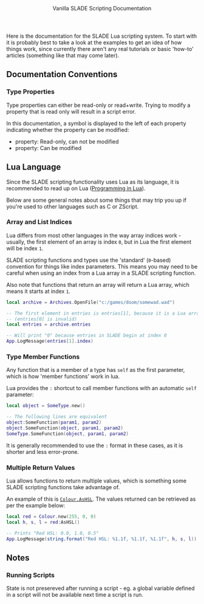 <header>Vanilla SLADE Scripting Documentation</header>

Here is the documentation for the SLADE Lua scripting system. To start with it is probably best to take a look at the examples to get an idea of how things work, since currently there aren't any real tutorials or basic 'how-to' articles (something like that may come later).

## Documentation Conventions

### Type Properties

Type properties can either be read-only or read+write. Trying to modify a property that is read only will result in a script error.

In this documentation, a symbol is displayed to the left of each property indicating whether the property can be modified:

* <prop class="ro">property</prop>: Read-only, can not be modified
* <prop class="rw">property</prop>: Can be modified

## Lua Language

Since the SLADE scripting functionality uses Lua as its language, it is recommended to read up on Lua ([Programming in Lua](https://www.lua.org/pil/contents.html)).

Below are some general notes about some things that may trip you up if you're used to other languages such as C or ZScript.

### Array and List Indices

Lua differs from most other languages in the way array indices work - usually, the first element of an array is index `0`, but in Lua the first element will be index `1`.

SLADE scripting functions and types use the 'standard' (`0`-based) convention for things like index parameters. This means you may need to be careful when using an index from a Lua array in a SLADE scripting function.

Also note that functions that return an array will return a Lua array, which means it starts at index `1`.

```lua
local archive = Archives.OpenFile("c:/games/doom/somewad.wad")

-- The first element in entries is entries[1], because it is a Lua array
-- (entries[0] is invalid)
local entries = archive.entries

-- Will print "0" because entries in SLADE begin at index 0
App.LogMessage(entries[1].index)
```

### Type Member Functions

Any function that is a member of a type has `self` as the first parameter, which is how 'member functions' work in lua.

Lua provides the `:` shortcut to call member functions with an automatic `self` parameter:

```lua
local object = SomeType.new()

-- The following lines are equivalent
object:SomeFunction(param1, param2)
object.SomeFunction(object, param1, param2)
SomeType.SomeFunction(object, param1, param2)
```

It is generally recommended to use the `:` format in these cases, as it is shorter and less error-prone.

### Multiple Return Values

Lua allows functions to return multiple values, which is something some SLADE scripting functions take advantage of.

An example of this is <code>[Colour.AsHSL](md/Types/Colour.md#ashsl)</code>. The values returned can be retrieved as per the example below:

```lua
local red = Colour.new(255, 0, 0)
local h, s, l = red:AsHSL()

-- Prints "Red HSL: 0.0, 1.0, 0.5"
App.LogMessage(string.format("Red HSL: %1.1f, %1.1f, %1.1f", h, s, l))
```

## Notes

### Running Scripts

State is not presereved after running a script - eg. a global variable defined in a script will not be available next time a script is run.
